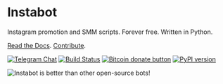 # Instabot

Instagram promotion and SMM scripts.
Forever free. Written in Python.

[Read the Docs](https://instagrambot.github.io/docs/). [Contribute](https://github.com/instagrambot/docs/blob/master/CONTRIBUTING.md).

[![Telegram Chat](https://img.shields.io/badge/chat%20on-Telegram-blue.svg)](https://t.me/instabotproject)
[![Build Status](https://travis-ci.org/instagrambot/instabot.svg?branch=master)](https://travis-ci.org/instagrambot/instabot)
<span class="badge-bitcoin"><a href="https://github.com/instagrambot/instabot/blob/master/.github/DONATE_BITCOIN.md" title="Donate once-off to this project using Bitcoin"><img src="https://img.shields.io/badge/bitcoin-donate-yellow.svg" alt="Bitcoin donate button" /></a></span>
[![PyPI version](https://badge.fury.io/py/instabot.svg)](https://badge.fury.io/py/instabot)


![Instabot is better than other open-source bots!](https://github.com/instagrambot/docs/blob/master/img/instabot_3_bots.png "Instabot is better than other open-source bots!")
